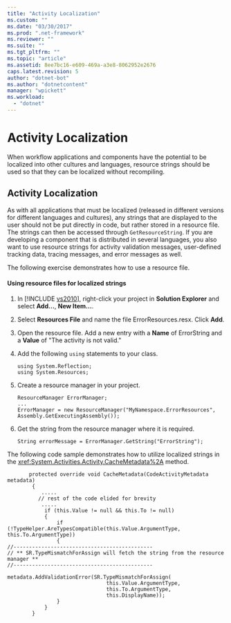 ```yaml
---
title: "Activity Localization"
ms.custom: ""
ms.date: "03/30/2017"
ms.prod: ".net-framework"
ms.reviewer: ""
ms.suite: ""
ms.tgt_pltfrm: ""
ms.topic: "article"
ms.assetid: 8ee7bc16-e609-469a-a3e8-8062952e2676
caps.latest.revision: 5
author: "dotnet-bot"
ms.author: "dotnetcontent"
manager: "wpickett"
ms.workload: 
  - "dotnet"
---
```

# Activity Localization
When workflow applications and components have the potential to be localized into other cultures and languages, resource strings should be used so that they can be localized without recompiling.  
  
## Activity Localization  
 As with all applications that must be localized (released in different versions for different languages and cultures), any strings that are displayed to the user should not be put directly in code, but rather stored in a resource file. The strings can then be accessed through <!--zz <xref:System.Environment.GetResourceString> --> `GetResourceString`. If you are developing a component that is distributed in several languages, you also want to use resource strings for activity validation messages, user-defined tracking data, tracing messages, and error messages as well.  
  
 The following exercise demonstrates how to use a resource file.  
  
#### Using resource files for localized strings  
  
1. In [!INCLUDE [vs2010](../../../includes/vs2010-md.md)], right-click your project in **Solution Explorer** and select **Add…**, **New Item…**.  
  
2. Select **Resources File** and name the file ErrorResources.resx. Click **Add**.  
  
3. Open the resource file. Add a new entry with a **Name** of ErrorString and a **Value** of "The activity is not valid."  
  
4. Add the following `using` statements to your class.  
  
   ```  
   using System.Reflection;  
   using System.Resources;  
   ```  
  
5. Create a resource manager in your project.  
  
   ```  
   ResourceManager ErrorManager;  
   ...  
   ErrorManager = new ResourceManager("MyNamespace.ErrorResources", Assembly.GetExecutingAssembly());  
   ```  
  
6. Get the string from the resource manager where it is required.  
  
   ```  
   String errorMessage = ErrorManager.GetString("ErrorString");  
   ```  
  
 The following code sample demonstrates how to utilize localized strings in the <xref:System.Activities.Activity.CacheMetadata%2A> method.  
  
```  
       protected override void CacheMetadata(CodeActivityMetadata metadata)  
        {  
           .....  
          // rest of the code elided for brevity  
           .....  
            if (this.Value != null && this.To != null)  
            {  
                if (!TypeHelper.AreTypesCompatible(this.Value.ArgumentType, this.To.ArgumentType))  
                {  
//---------------------------------------------  
// ** SR.TypeMismatchForAssign will fetch the string from the resource manager **  
//---------------------------------------------  
                    metadata.AddValidationError(SR.TypeMismatchForAssign(  
                                this.Value.ArgumentType,  
                                this.To.ArgumentType,  
                                this.DisplayName));  
                }  
            }  
        }  
```
